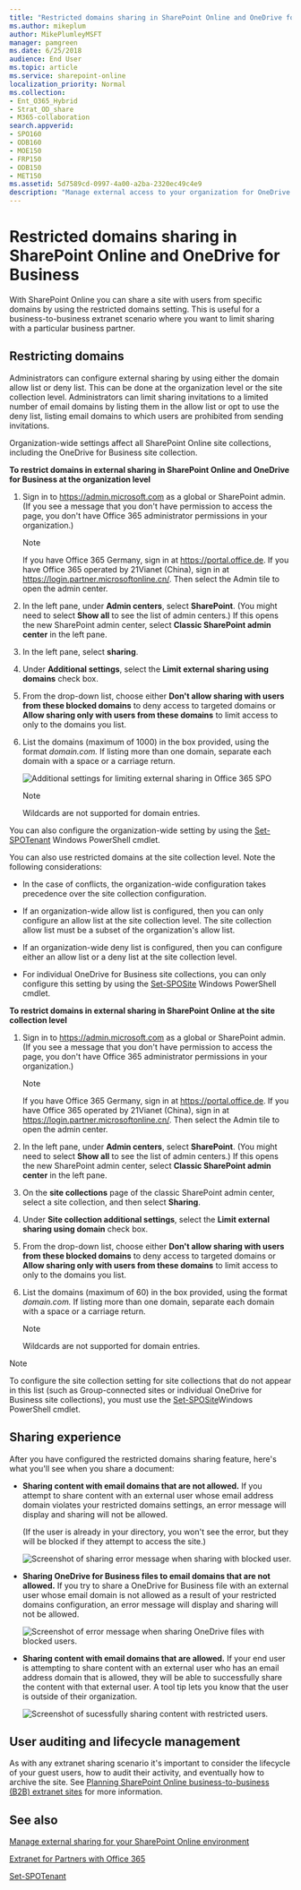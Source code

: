 ```yaml
---
title: "Restricted domains sharing in SharePoint Online and OneDrive for Business"
ms.author: mikeplum
author: MikePlumleyMSFT
manager: pamgreen
ms.date: 6/25/2018
audience: End User
ms.topic: article
ms.service: sharepoint-online
localization_priority: Normal
ms.collection:
- Ent_O365_Hybrid
- Strat_OD_share
- M365-collaboration
search.appverid:
- SPO160
- ODB160
- MOE150
- FRP150
- ODB150
- MET150
ms.assetid: 5d7589cd-0997-4a00-a2ba-2320ec49c4e9
description: "Manage external access to your organization for OneDrive for Business and SharePoint Online Extranet B2B (Business-to-Business) sites by using the Allow List or Deny List feature to restrict access to specific email domains.  "
---
```


# Restricted domains sharing in SharePoint Online and OneDrive for Business

With SharePoint Online you can share a site with users from specific domains by using the restricted domains setting. This is useful for a business-to-business extranet scenario where you want to limit sharing with a particular business partner.
  
## Restricting domains

Administrators can configure external sharing by using either the domain allow list or deny list. This can be done at the organization level or the site collection level. Administrators can limit sharing invitations to a limited number of email domains by listing them in the allow list or opt to use the deny list, listing email domains to which users are prohibited from sending invitations.
  
Organization-wide settings affect all SharePoint Online site collections, including the OneDrive for Business site collection.
  
 **To restrict domains in external sharing in SharePoint Online and OneDrive for Business at the organization level**
  
1. Sign in to https://admin.microsoft.com as a global or SharePoint admin. (If you see a message that you don't have permission to access the page, you don't have Office 365 administrator permissions in your organization.)
    
    > [!NOTE]
    > If you have Office 365 Germany, sign in at https://portal.office.de. If you have Office 365 operated by 21Vianet (China), sign in at https://login.partner.microsoftonline.cn/. Then select the Admin tile to open the admin center.  
    
2. In the left pane, under **Admin centers**, select **SharePoint**. (You might need to select **Show all** to see the list of admin centers.) If this opens the new SharePoint admin center, select **Classic SharePoint admin center** in the left pane.
    
3. In the left pane, select **sharing**. 
    
4. Under **Additional settings**, select the **Limit external sharing using domains** check box. 
    
5. From the drop-down list, choose either **Don't allow sharing with users from these blocked domains** to deny access to targeted domains or **Allow sharing only with users from these domains** to limit access to only to the domains you list. 
    
6. List the domains (maximum of 1000) in the box provided, using the format  *domain.com.* If listing more than one domain, separate each domain with a space or a carriage return. 
    
    ![Additional settings for limiting external sharing in Office 365 SPO](media/11e789b2-8aca-46b5-ad4f-d7310e02a80b.png)
  
    > [!NOTE]
    > Wildcards are not supported for domain entries. 
  
You can also configure the organization-wide setting by using the [Set-SPOTenant](https://go.microsoft.com/fwlink/?linkid=2003900) Windows PowerShell cmdlet. 
  
You can also use restricted domains at the site collection level. Note the following considerations:
  
- In the case of conflicts, the organization-wide configuration takes precedence over the site collection configuration.
    
- If an organization-wide allow list is configured, then you can only configure an allow list at the site collection level. The site collection allow list must be a subset of the organization's allow list.
    
- If an organization-wide deny list is configured, then you can configure either an allow list or a deny list at the site collection level.
    
- For individual OneDrive for Business site collections, you can only configure this setting by using the [Set-SPOSite](https://go.microsoft.com/fwlink/?linkid=2003901) Windows PowerShell cmdlet. 
    
 **To restrict domains in external sharing in SharePoint Online at the site collection level**
  
1. Sign in to https://admin.microsoft.com as a global or SharePoint admin. (If you see a message that you don't have permission to access the page, you don't have Office 365 administrator permissions in your organization.)
    
    > [!NOTE]
    > If you have Office 365 Germany, sign in at https://portal.office.de. If you have Office 365 operated by 21Vianet (China), sign in at https://login.partner.microsoftonline.cn/. Then select the Admin tile to open the admin center.  
    
2. In the left pane, under **Admin centers**, select **SharePoint**. (You might need to select **Show all** to see the list of admin centers.) If this opens the new SharePoint admin center, select **Classic SharePoint admin center** in the left pane.
    
3. On the **site collections** page of the classic SharePoint admin center, select a site collection, and then select **Sharing**.
    
4. Under **Site collection additional settings**, select the **Limit external sharing using domain** check box. 
    
5. From the drop-down list, choose either **Don't allow sharing with users from these blocked domains** to deny access to targeted domains or **Allow sharing only with users from these domains** to limit access to only to the domains you list. 
    
6. List the domains (maximum of 60) in the box provided, using the format  *domain.com.* If listing more than one domain, separate each domain with a space or a carriage return. 
    
    > [!NOTE]
    > Wildcards are not supported for domain entries. 
  
> [!NOTE]
> To configure the site collection setting for site collections that do not appear in this list (such as Group-connected sites or individual OneDrive for Business site collections), you must use the [Set-SPOSite](https://go.microsoft.com/fwlink/?linkid=2003901)Windows PowerShell cmdlet. 
  
## Sharing experience

After you have configured the restricted domains sharing feature, here's what you'll see when you share a document:
  
- **Sharing content with email domains that are not allowed.** If you attempt to share content with an external user whose email address domain violates your restricted domains settings, an error message will display and sharing will not be allowed.

    (If the user is already in your directory, you won't see the error, but they will be blocked if they attempt to access the site.)
    
    ![Screenshot of sharing error message when sharing with blocked user.](media/fb280460-388d-4596-9938-6b69101d11fb.png)

- **Sharing OneDrive for Business files to email domains that are not allowed.** If you try to share a OneDrive for Business file with an external user whose email domain is not allowed as a result of your restricted domains configuration, an error message will display and sharing will not be allowed.

    ![Screenshot of error message when sharing OneDrive files with blocked users.](media/992f367d-1caa-4019-8fd8-af84c172319c.png)
  
- **Sharing content with email domains that are allowed.** If your end user is attempting to share content with an external user who has an email address domain that is allowed, they will be able to successfully share the content with that external user. A tool tip lets you know that the user is outside of their organization. 
    
    ![Screenshot of sucessfully sharing content with restricted users.](media/4e5ff064-a1d4-4a7d-bc7b-0541312e9383.png)
  
## User auditing and lifecycle management

As with any extranet sharing scenario it's important to consider the lifecycle of your guest users, how to audit their activity, and eventually how to archive the site. See [Planning SharePoint Online business-to-business (B2B) extranet sites](plan-b2b-extranet-sites.md) for more information. 
  
## See also

[Manage external sharing for your SharePoint Online environment](external-sharing-overview.md)
  
[Extranet for Partners with Office 365](create-b2b-extranet.md)
  
[Set-SPOTenant](https://go.microsoft.com/fwlink/?linkid=2003900)

